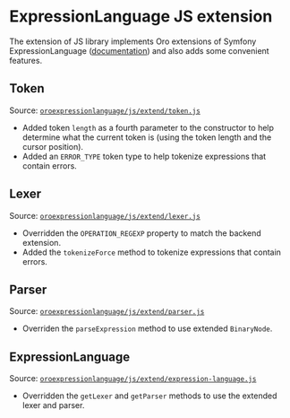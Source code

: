 # ExpressionLanguage JS extension

The extension of JS library implements Oro extensions of Symfony ExpressionLanguage ([documentation](../../../../../Component/ExpressionLanguage/README.md))
and also adds some convenient features.

## Token

Source: [`oroexpressionlanguage/js/extend/token.js`](../../public/js/extend/token.js)

- Added token `length` as a fourth parameter to the constructor to help determine what the current token is (using the token length and the cursor position).
- Added an `ERROR_TYPE` token type to help tokenize expressions that contain errors.

## Lexer

Source: [`oroexpressionlanguage/js/extend/lexer.js`](../../public/js/extend/lexer.js)

- Overridden the `OPERATION_REGEXP` property to match the backend extension.
- Added the `tokenizeForce` method to tokenize expressions that contain errors.

## Parser

Source: [`oroexpressionlanguage/js/extend/parser.js`](../../public/js/extend/parser.js)

- Overriden the `parseExpression` method to use extended `BinaryNode`.

## ExpressionLanguage

Source: [`oroexpressionlanguage/js/extend/expression-language.js`](../../public/js/extend/expression-language.js)

- Overridden the `getLexer` and `getParser` methods to use the extended lexer and parser.

